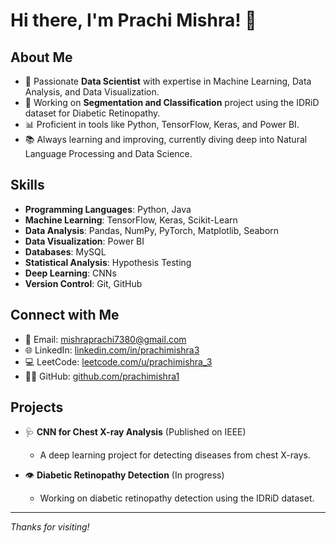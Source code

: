 # Hi there, I'm Prachi Mishra! 👋

## About Me
- 🌱 Passionate **Data Scientist** with expertise in Machine Learning, Data Analysis, and Data Visualization.
- 🔭 Working on **Segmentation and Classification** project using the IDRiD dataset for Diabetic Retinopathy.
- 📊 Proficient in tools like Python, TensorFlow, Keras, and Power BI.
- 📚 Always learning and improving, currently diving deep into Natural Language Processing and Data Science.

## Skills
- **Programming Languages**: Python, Java
- **Machine Learning**: TensorFlow, Keras, Scikit-Learn
- **Data Analysis**: Pandas, NumPy, PyTorch, Matplotlib, Seaborn
- **Data Visualization**: Power BI
- **Databases**: MySQL
- **Statistical Analysis**: Hypothesis Testing
- **Deep Learning**: CNNs
- **Version Control**: Git, GitHub

## Connect with Me
- 📧 Email: mishraprachi7380@gmail.com
- 🌐 LinkedIn: [linkedin.com/in/prachimishra3](https://www.linkedin.com/in/prachimishra3/)
- 💻 LeetCode: [leetcode.com/u/prachimishra_3](https://leetcode.com/u/prachimishra_3/)
- 👩‍💻 GitHub: [github.com/prachimishra1](https://github.com/prachimishra1/)

## Projects
- 🩺 **CNN for Chest X-ray Analysis** (Published on IEEE)
  - A deep learning project for detecting diseases from chest X-rays.
  
- 👁️ **Diabetic Retinopathy Detection** (In progress)
  - Working on diabetic retinopathy detection using the IDRiD dataset.

---

*Thanks for visiting!*
